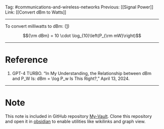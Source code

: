 Tag: #communications-and-wireless-networks 
Previous: [[Signal Power]]
Link: [[Convert dBm to Watts]]

---

To convert milliwatts to dBm: (<u>1</u>)

$${\rm dBm} = 10 \cdot \log_{10}\left(P_{\rm mW}\right)$$

---

# Reference

1. GPT-4 TURBO. “In My Understanding, the Relationship between dBm and P_W Is: dBm = \log P_w Is This Right?,” April 13, 2024.


---

# Note

This note is included in GitHub repository [My-Vault](https://github.com/LittleD3092/My-Vault.git). Clone this repository and open it in [obsidian](https://obsidian.md/) to enable utilities like wikilinks and graph view.